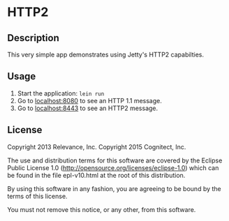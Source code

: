 # HTTP2

## Description

This very simple app demonstrates using Jetty's HTTP2 capabilties.

## Usage

1. Start the application: `lein run`
2. Go to [localhost:8080](http://localhost:8080/) to see an HTTP 1.1 message.
3. Go to [localhost:8443](http://localhost:8443/) to see an HTTP2 message.

License
-------
Copyright 2013 Relevance, Inc.
Copyright 2015 Cognitect, Inc.

The use and distribution terms for this software are covered by the
Eclipse Public License 1.0 (http://opensource.org/licenses/eclipse-1.0)
which can be found in the file epl-v10.html at the root of this distribution.

By using this software in any fashion, you are agreeing to be bound by
the terms of this license.

You must not remove this notice, or any other, from this software.
